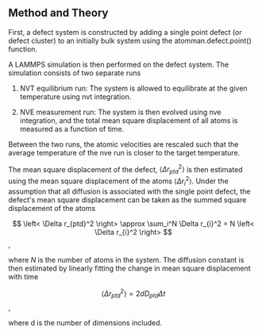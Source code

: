 ## Method and Theory

First, a defect system is constructed by adding a single point defect (or
defect cluster) to an initially bulk system using the atomman.defect.point()
function.

A LAMMPS simulation is then performed on the defect system.  The simulation
consists of two separate runs

1. NVT equilibrium run: The system is allowed to equilibrate at the given
   temperature using nvt integration.
 
2. NVE measurement run: The system is then evolved using nve integration, and
   the total mean square displacement of all atoms is measured as a function
   of time.

Between the two runs, the atomic velocities are rescaled such that the average
temperature of the nve run is closer to the target temperature.

The mean square displacement of the defect, $\left< \Delta r_{ptd}^2 \right>$
is then estimated using the mean square displacement of the atoms 
$\left< \Delta r_{i}^2 \right>$.  Under the assumption that all diffusion is
associated with the single point defect, the defect's mean square displacement
can be taken as the summed square displacement of the atoms

$$ \left< \Delta r_{ptd}^2 \right> \approx \sum_i^N \Delta r_{i}^2 = N \left< \Delta r_{i}^2 \right> $$,

where $N$ is the number of atoms in the system.  The diffusion constant is
then estimated by linearly fitting the change in mean square displacement with
time

$$ \left< \Delta r_{ptd}^2 \right> = 2 d D_{ptd} \Delta t $$,

where d is the number of dimensions included.